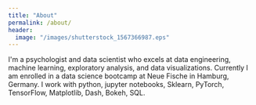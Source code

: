 ```yaml
---
title: "About"
permalink: /about/
header:
  image: "/images/shutterstock_1567366987.eps"
---
```


I'm a psychologist and data scientist who excels at data engineering, machine learning, exploratory analysis, and data visualizations.
Currently I am enrolled in a data science bootcamp at Neue Fische in Hamburg, Germany.
I work with python, jupyter notebooks, Sklearn, PyTorch, TensorFlow, Matplotlib, Dash, Bokeh, SQL.
